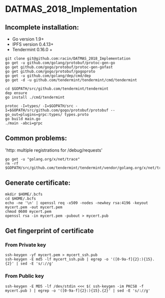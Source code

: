 # DATMAS_2018_Implementation

## Incomplete installation:
* Go version 1.9+
* IPFS version 0.4.13+
* Tendermint 0.16.0 +

```
git clone git@github.com:racin/DATMAS_2018_Implementation
go get -u github.com/golang/protobuf/protoc-gen-go
go get github.com/gogo/protobuf/protoc-gen-gofast
go get github.com/gogo/protobuf/gogoproto
go get -u github.com/golang/dep/cmd/dep
go get -d -u github.com/tendermint/tendermint/cmd/tendermint

cd $GOPATH/src/github.com/tendermint/tendermint
dep ensure
go install ./cmd/tendermint

protoc -I=types/ -I=$GOPATH/src -I=$GOPATH/src/github.com/gogo/protobuf/protobuf --go_out=plugins=grpc:types/ types.proto
go build main.go
./main -abci=grpc
```

## Common problems:
'http: multiple registrations for /debug/requests'
```
go get -u "golang.org/x/net/trace"
rm -rf $GOPATH/src/github.com/tendermint/tendermint/vendor/golang.org/x/net/trace
```

## Generate certificate:
```
mkdir $HOME/.bcfs
cd $HOME/.bcfs
echo -ne '\n' | openssl req -x509 -nodes -newkey rsa:4196 -keyout mycert.pem -out mycert.pem
chmod 0600 mycert.pem
openssl rsa -in mycert.pem -pubout > mycert.pub
```

## Get fingerprint of certificate
### From Private key
```
ssh-keygen -yf mycert.pem > mycert_ssh.pub
ssh-keygen -E md5 -lf mycert_ssh.pub | egrep -o '([0-9a-f]{2}:){15}.{2}' | sed -E 's/://g'
```

### From Public key
```
ssh-keygen -E MD5 -lf /dev/stdin <<< $( ssh-keygen -im PKCS8 -f mycert.pub ) | egrep -o '([0-9a-f]{2}:){15}.{2}' | sed -E 's/://g'
```
